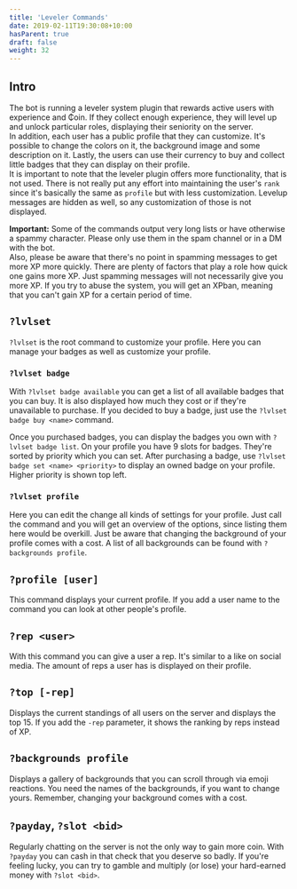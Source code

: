 ```yaml
---
title: 'Leveler Commands'
date: 2019-02-11T19:30:08+10:00
hasParent: true
draft: false
weight: 32
---
```


## Intro

The bot is running a leveler system plugin that rewards active users with experience and ₵oin. If they collect enough experience, they will level up and unlock particular roles, displaying their seniority on the server.  
In addition, each user has a public profile that they can customize. It's possible to change the colors on it, the background image and some description on it. Lastly, the users can use their currency to buy and collect little badges that they can display on their profile.  
It is important to note that the leveler plugin offers more functionality, that is not used. There is not really put any effort into maintaining the user's `rank` since it's basically the same as `profile` but with less customization. Levelup messages are hidden as well, so any customization of those is not displayed.

**Important:** Some of the commands output very long lists or have otherwise a spammy character. Please only use them in the spam channel or in a DM with the bot.  
Also, please be aware that there's no point in spamming messages to get more XP more quickly. There are plenty of factors that play a role how quick one gains more XP. Just spamming messages will not necessarily give you more XP. If you try to abuse the system, you will get an XPban, meaning that you can't gain XP for a certain period of time.

## `?lvlset`

`?lvlset` is the root command to customize your profile. Here you can manage your badges as well as customize your profile.

### `?lvlset badge`

With `?lvlset badge available` you can get a list of all available badges that you can buy. It is also displayed how much they cost or if they're unavailable to purchase. If you decided to buy a badge, just use the `?lvlset badge buy <name>` command.

Once you purchased badges, you can display the badges you own with `?lvlset badge list`. On your profile you have 9 slots for badges. They're sorted by priority which you can set. After purchasing a badge, use `?lvlset badge set <name> <priority>` to display an owned badge on your profile. Higher priority is shown top left.

### `?lvlset profile`

Here you can edit the change all kinds of settings for your profile. Just call the command and you will get an overview of the options, since listing them here would be overkill. Just be aware that changing the background of your profile comes with a cost. A list of all backgrounds can be found with `?backgrounds profile`.

## `?profile [user]`

This command displays your current profile. If you add a user name to the command you can look at other people's profile.

## `?rep <user>`

With this command you can give a user a rep. It's similar to a like on social media. The amount of reps a user has is displayed on their profile.

## `?top [-rep]`

Displays the current standings of all users on the server and displays the top 15. If you add the `-rep` parameter, it shows the ranking by reps instead of XP.

## `?backgrounds profile`

Displays a gallery of backgrounds that you can scroll through via emoji reactions. You need the names of the backgrounds, if you want to change yours. Remember, changing your background comes with a cost.

## `?payday`, `?slot <bid>`

Regularly chatting on the server is not the only way to gain more coin. With `?payday` you can cash in that check that you deserve so badly. If you're feeling lucky, you can try to gamble and multiply (or lose) your hard-earned money with `?slot <bid>`.